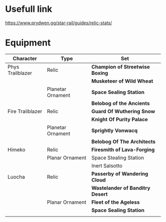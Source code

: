 # Usefull link
https://www.prydwen.gg/star-rail/guides/relic-stats/

# Equipment

| Character        | Type              | Set                                |
| ---------------- | ----------------- | ---------------------------------- |
| Phys Trailblazer | Relic             | **Champion of Streetwise Boxing**  |
|                  |                   | **Musketeer of Wild Wheat**        |
|                  | Planetar Ornament | **Space Sealing Station**          |
|                  |                   | **Belobog of the Ancients**        |
| Fire Trailblazer | Relic             | **Guard Of Wuthering Snow**        |
|                  |                   | **Knight Of Purity Palace**        |
|                  | Planetar Ornament | **Sprightly Vonwacq**              |
|                  |                   | **Belobog Of The Architects**      |
| Himeko           | Relic             | **Firesmith of Lava-Forging**      |
|                  | Planar Ornament   | Space Stealing Station             |
|                  |                   | Inert Salsotto                     |
| Luocha           | Relic             | **Passerby of Wandering Cloud**    |
|                  |                   | **Wastelander of Banditry Desert** |
|                  | Planar Ornament   | **Fleet of the Ageless**           |
|                  |                   | **Space Sealing Station**          |
|                  |                   |                                    |



